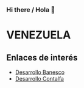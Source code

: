 ### Hi there / Hola 👋

# **VENEZUELA**



## Enlaces de interés

- [Desarrollo Banesco](https://centipede_des)
- [Desarrollo Contalfa](http://atr.vccontrol.com/(S(ldrdr555agq3u1n01pybgyjs))/default.aspx)












<!--
**JAGuerraCC/JAGuerraCC** is a ✨ _special_ ✨ repository because its `README.md` (this file) appears on your GitHub profile.

Here are some ideas to get you started:

- 🔭 I’m currently working on ...
- 🌱 I’m currently learning ...
- 👯 I’m looking to collaborate on ...
- 🤔 I’m looking for help with ...
- 💬 Ask me about ...
- 📫 How to reach me: ...
- 😄 Pronouns: ...
- ⚡ Fun fact: ...
-->
